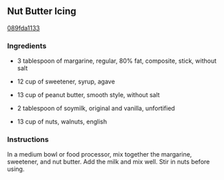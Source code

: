 ## Nut Butter Icing

[089fda1133](http://www.food.com/recipe/nut-butter-icing-26613)

### Ingredients

 - 3 tablespoon of margarine, regular, 80% fat, composite, stick, without salt

 - 12 cup of sweetener, syrup, agave

 - 13 cup of peanut butter, smooth style, without salt

 - 2 tablespoon of soymilk, original and vanilla, unfortified

 - 13 cup of nuts, walnuts, english

### Instructions

In a medium bowl or food processor, mix together the margarine, sweetener, and nut butter. Add the milk and mix well. Stir in nuts before using.